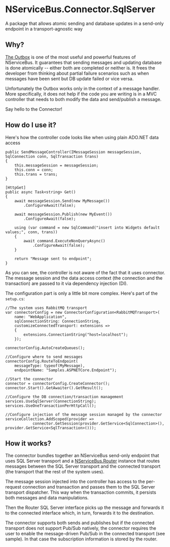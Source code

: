 # NServiceBus.Connector.SqlServer

A package that allows atomic sending and database updates in a send-only endpoint in a transport-agnostic way

## Why?

[The Outbox](https://docs.particular.net/nservicebus/outbox/) is one of the most useful and powerful features of NServiceBus. It guarantees that sending messages and updating database is done atomically -- either both are completed or neither is. It frees the developer from thinking about partial failure scenarios such as when messages have been sent but DB update failed or vice versa. 

Unfortunately the Outbox works only in the context of a message handler. More specifically, it does not help if the code you are writing is in a MVC controller that needs to both modify the data and send/publish a message. 

Say hello to the Connector!


## How do I use it?

Here's how the controller code looks like when using plain ADO.NET data access

```
public SendMessageController(IMessageSession messageSession, SqlConnection conn, SqlTransaction trans)
{
    this.messageSession = messageSession;
    this.conn = conn;
    this.trans = trans;
}

[HttpGet]
public async Task<string> Get()
{
    await messageSession.Send(new MyMessage())
        .ConfigureAwait(false);

    await messageSession.Publish(new MyEvent())
        .ConfigureAwait(false);

    using (var command = new SqlCommand("insert into Widgets default values;", conn, trans))
    {
        await command.ExecuteNonQueryAsync()
            .ConfigureAwait(false);
    }

    return "Message sent to endpoint";
}
```

As you can see, the controller is not aware of the fact that it uses connector. The message session and the data access context (the connection and the transaction) are passed to it via dependency injection (DI).

The configuration part is only a little bit more complex. Here's part of the `setup.cs`:

```
//The system uses RabbitMQ transport
var connectorConfig = new ConnectorConfiguration<RabbitMQTransport>(
    name: "WebApplication",
    sqlConnectionString: ConnectionString,
    customizeConnectedTransport: extensions =>
    {
        extensions.ConnectionString("host=localhost");
    });

connectorConfig.AutoCreateQueues();

//Configure where to send messages
connectorConfig.RouteToEndpoint(
    messageType: typeof(MyMessage),
    endpointName: "Samples.ASPNETCore.Endpoint");

//Start the connector
connector = connectorConfig.CreateConnector();
connector.Start().GetAwaiter().GetResult();

//Configure the DB connection/transaction management
services.UseSqlServer(ConnectionString);
services.UseOneTransactionPerHttpCall();

//Configure injection of the message session managed by the connector
serviceCollection.AddScoped(provider =>
            connector.GetSession(provider.GetService<SqlConnection>(), provider.GetService<SqlTransaction>()));
```

## How it works?

The connector bundles together an NServiceBus send-only endpoint that uses SQL Server transport and a [NServiceBus.Router](https://github.com/szymonpobiega/nservicebus.router) instance that routes messages between the SQL Server transport and the connected transport (the transport that the rest of the system uses).

The message session injected into the controller has access to the per-request connection and transaction and passes them to the SQL Server transport dispatcher. This way when the transaction commits, it persists both messages and data manipulations.

Then the Router SQL Server interface picks up the message and forwards it to the connected interface which, in turn, forwards it to the destination.

The connector supports both sends and publishes but if the connected transport does not support Pub/Sub natively, the connector requires the user to enable the message-driven Pub/Sub in the connected transport (see sample). In that case the subscription information is stored by the router.
